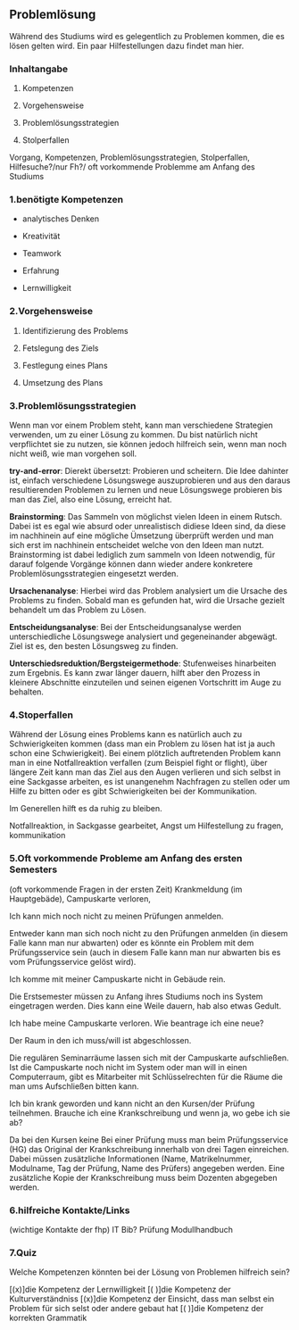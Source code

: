 ## Problemlösung

Während des Studiums wird es gelegentlich zu Problemen kommen, die es lösen gelten wird. Ein paar Hilfestellungen dazu findet man hier. 

### Inhaltangabe

1. Kompetenzen 

2. Vorgehensweise 

3. Problemlösungsstrategien 

4. Stolperfallen 

Vorgang, Kompetenzen, Problemlösungsstrategien, Stolperfallen, Hilfesuche?/nur Fh?/ oft vorkommende Problemme am Anfang des Studiums 

### 1.benötigte Kompetenzen 

- analytisches Denken

- Kreativität

- Teamwork

- Erfahrung

- Lernwilligkeit


### 2.Vorgehensweise 

1. Identifizierung des Problems

2. Fetslegung des Ziels 

3. Festlegung eines Plans 

4. Umsetzung des Plans 

### 3.Problemlösungsstrategien           

Wenn man vor einem Problem steht, kann man verschiedene Strategien verwenden, um zu einer Lösung zu kommen. Du bist natürlich nicht verpflichtet sie zu nutzen, sie können jedoch hilfreich sein, wenn man noch nicht weiß, wie man vorgehen soll. 

**try-and-error**: Dierekt übersetzt: Probieren und scheitern. Die Idee dahinter ist, einfach verschiedene Lösungswege auszuprobieren und aus den daraus resultierenden Problemen zu lernen und neue Lösungswege probieren bis man das Ziel, also eine Lösung, erreicht hat. 

**Brainstorming**: Das Sammeln von möglichst vielen Ideen in einem Rutsch. Dabei ist es egal wie absurd oder unrealistisch didiese Ideen sind, da diese im nachhinein auf eine mögliche Ümsetzung überprüft werden und man sich erst im nachhinein entscheidet welche von den Ideen man nutzt. Brainstorming ist dabei lediglich zum sammeln von Ideen notwendig, für darauf folgende Vorgänge können dann wieder andere konkretere Problemlösungsstrategien eingesetzt werden. 

**Ursachenanalyse**: Hierbei wird das Problem analysiert um die Ursache des Problems zu finden. Sobald man es gefunden hat, wird die Ursache gezielt behandelt um das Problem zu Lösen.

**Entscheidungsanalyse**: Bei der Entscheidungsanalyse werden unterschiedliche Lösungswege analysiert und gegeneinander abgewägt. Ziel ist es, den besten Lösungsweg zu finden. 

**Unterschiedsreduktion/Bergsteigermethode**: Stufenweises hinarbeiten zum Ergebnis. Es kann zwar länger dauern, hilft aber den Prozess in kleinere Abschnitte einzuteilen und seinen eigenen Vortschritt im Auge zu behalten. 

### 4.Stoperfallen 

Während der Lösung eines Problems kann es natürlich auch zu Schwierigkeiten kommen (dass man ein Problem zu lösen hat ist ja auch schon eine Schwierigkeit). Bei einem plötzlich auftretenden Problem kann man in eine Notfallreaktion verfallen (zum Beispiel fight or flight), über längere Zeit kann man das Ziel aus den Augen verlieren und sich selbst in eine Sackgasse arbeiten, es ist unangenehm Nachfragen zu stellen oder um Hilfe zu bitten oder es gibt Schwierigkeiten bei der Kommunikation. 

Im Generellen hilft es da ruhig zu bleiben. 

Notfallreaktion, in Sackgasse gearbeitet, Angst um Hilfestellung zu fragen, kommunikation 

### 5.Oft vorkommende Probleme am Anfang des ersten Semesters

(oft vorkommende Fragen in der ersten Zeit)
Krankmeldung (im Hauptgebäde), Campuskarte verloren, 

Ich kann mich noch nicht zu meinen Prüfungen anmelden. 

Entweder kann man sich noch nicht zu den Prüfungen anmelden (in diesem Falle kann man nur abwarten) oder es könnte ein Problem mit dem Prüfungsservice sein (auch in diesem Falle kann man nur abwarten bis es vom Prüfungsservice gelöst wird). 

Ich komme mit meiner Campuskarte nicht in Gebäude rein.

Die Erstsemester müssen zu Anfang ihres Studiums noch ins System eingetragen werden. Dies kann eine Weile dauern, hab also etwas Gedult. 

Ich habe meine Campuskarte verloren. Wie beantrage ich eine neue?

Der Raum in den ich muss/will ist abgeschlossen. 

Die regulären Seminarräume lassen sich mit der Campuskarte aufschließen. Ist die Campuskarte noch nicht im System oder man will in einen Computerraum, gibt es Mitarbeiter mit Schlüsselrechten für die Räume die man ums Aufschließen bitten kann. 

Ich bin krank geworden und kann nicht an den Kursen/der Prüfung teilnehmen. Brauche ich eine Krankschreibung und wenn ja, wo gebe ich sie ab?

Da bei den Kursen keine 
Bei einer Prüfung muss man beim Prüfungsservice (HG) das Original der Krankschreibung innerhalb von drei Tagen einreichen. Dabei müssen zusätzliche Informationen (Name, Matrikelnummer, Modulname, Tag der Prüfung, Name des Prüfers) angegeben werden. Eine zusätzliche Kopie der Krankschreibung muss beim Dozenten abgegeben werden. 

### 6.hilfreiche Kontakte/Links
(wichtige Kontakte der fhp)
IT
Bib?
Prüfung
Modullhandbuch

### 7.Quiz

Welche Kompetenzen könnten bei der Lösung von Problemen hilfreich sein?

[(x)]die Kompetenz der Lernwilligkeit
[( )]die Kompetenz der Kulturverständniss
[(x)]die Kompetenz der Einsicht, dass man selbst ein Problem für sich selst oder andere gebaut hat 
[( )]die Kompetenz der korrekten Grammatik 